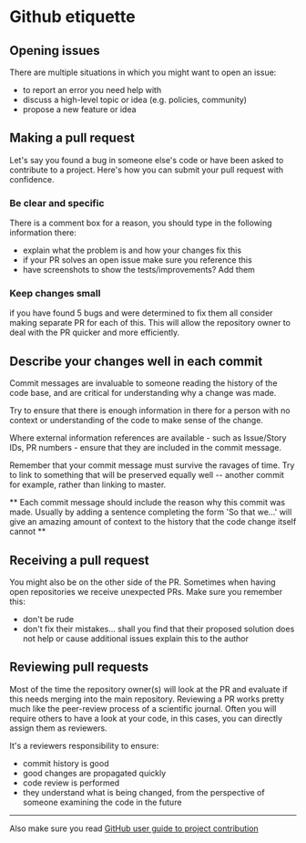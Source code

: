 # Github etiquette

## Opening issues
There are multiple situations in which you might want to open an issue:
- to report an error you need help with
- discuss a high-level topic or idea (e.g. policies, community)
- propose a new feature or idea

## Making a pull request
Let's say you found a bug in someone else's code or have been asked to contribute to a project. Here's how you can submit your pull request with confidence.

### Be clear and specific
There is a comment box for a reason, you should type in the following information there:
- explain what the problem is and how your changes fix this
- if your PR solves an open issue make sure you reference this
- have screenshots to show the tests/improvements? Add them

### Keep changes small
if you have found 5 bugs and were determined to fix them all consider making separate PR for each of this.
This will allow the repository owner to deal with the PR quicker and more efficiently.

## Describe your changes well in each commit

Commit messages are invaluable to someone reading the history of the code base, and are critical for understanding why a change was made.

Try to ensure that there is enough information in there for a person with no context or understanding of the code to make sense of the change.

Where external information references are available - such as Issue/Story IDs, PR numbers - ensure that they are included in the commit message.

Remember that your commit message must survive the ravages of time. Try to link to something that will be preserved equally well -- another commit for example, rather than linking to master.

** Each commit message should include the reason why this commit was made. Usually by adding a sentence completing the form 'So that we...' will give an amazing amount of context to the history that the code change itself cannot **

## Receiving a pull request
You might also be on the other side of the PR.
Sometimes when having open repositories we receive unexpected PRs.
Make sure you remember this:
- don't be rude
- don't fix their mistakes... shall you find that their proposed solution does not help or cause additional issues explain this to the author

## Reviewing pull requests
Most of the time the repository owner(s) will look at the PR and evaluate if this needs merging into the main repository.
Reviewing a PR works pretty much like the peer-review process of a scientific journal.
Often you will require others to have a look at your code, in this cases, you can directly assign them as reviewers.

It's a reviewers responsibility to ensure:

- commit history is good
- good changes are propagated quickly
- code review is performed
- they understand what is being changed, from the perspective of someone examining the code in the future




---
Also make sure you read [GitHub user guide to project contribution](https://opensource.guide/how-to-contribute/)
